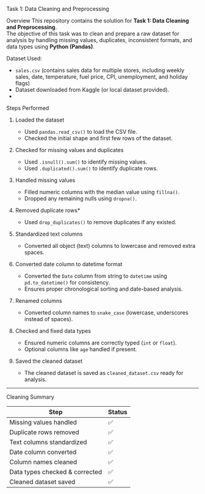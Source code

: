 Task 1: Data Cleaning and Preprocessing

Overview
This repository contains the solution for **Task 1: Data Cleaning and Preprocessing**.  
The objective of this task was to clean and prepare a raw dataset for analysis by handling missing values, duplicates, inconsistent formats, and data types using **Python (Pandas)**.

Dataset Used:  
- `sales.csv` (contains sales data for multiple stores, including weekly sales, date, temperature, fuel price, CPI, unemployment, and holiday flags)  
- Dataset downloaded from Kaggle (or local dataset provided).
- 
Steps Performed

1. Loaded the dataset
   - Used `pandas.read_csv()` to load the CSV file.  
   - Checked the initial shape and first few rows of the dataset.

2. Checked for missing values and duplicates
   - Used `.isnull().sum()` to identify missing values.  
   - Used `.duplicated().sum()` to identify duplicate rows.

3. Handled missing values
   - Filled numeric columns with the median value using `fillna()`.  
   - Dropped any remaining nulls using `dropna()`.

4. Removed duplicate rows*
   - Used `drop_duplicates()` to remove duplicates if any existed.

5. Standardized text columns 
   - Converted all object (text) columns to lowercase and removed extra spaces.

6. Converted date column to datetime format
   - Converted the `Date` column from string to `datetime` using `pd.to_datetime()` for consistency.  
   - Ensures proper chronological sorting and date-based analysis.

7. Renamed columns
   - Converted column names to `snake_case` (lowercase, underscores instead of spaces).

8. Checked and fixed data types
   - Ensured numeric columns are correctly typed (`int` or `float`).  
   - Optional columns like `age` handled if present.

9. Saved the cleaned dataset 
   - The cleaned dataset is saved as `cleaned_dataset.csv` ready for analysis.

---

Cleaning Summary

| Step | Status |
|------|--------|
| Missing values handled | ✅ |
| Duplicate rows removed | ✅ |
| Text columns standardized | ✅ |
| Date column converted | ✅ |
| Column names cleaned | ✅ |
| Data types checked & corrected | ✅ |
| Cleaned dataset saved | ✅ |


